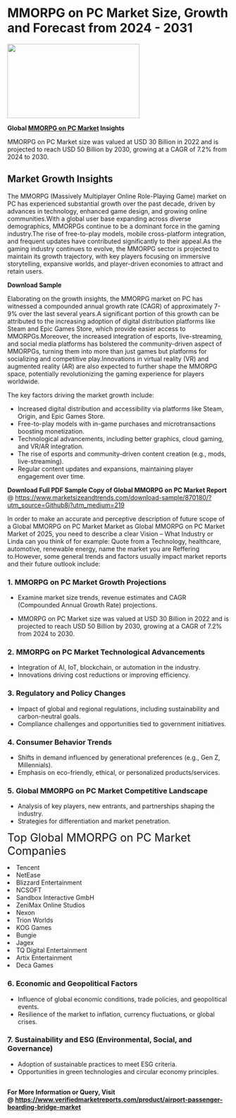<H1>MMORPG on PC Market Size, Growth and Forecast from 2024 - 2031</H1><img class="aligncenter size-medium wp-image-584254" src="https://thirdeyenews.in/wp-content/uploads/2024/09/Global-Market-Research-300x168.jpeg" alt="" width="300" height="168" /><p><strong>Global&nbsp;<a href="https://www.marketsizeandtrends.com/download-sample/870180/?utm_source=Github8j?utm_medium=219">MMORPG on PC Market</a> Insights</strong></p><p>MMORPG on PC Market size was valued at USD 30 Billion in 2022 and is projected to reach USD 50 Billion by 2030, growing at a CAGR of 7.2% from 2024 to 2030.</p><p><h2>Market Growth Insights</h2> <p>The MMORPG (Massively Multiplayer Online Role-Playing Game) market on PC has experienced substantial growth over the past decade, driven by advances in technology, enhanced game design, and growing online communities.With a global user base expanding across diverse demographics, MMORPGs continue to be a dominant force in the gaming industry.The rise of free-to-play models, mobile cross-platform integration, and frequent updates have contributed significantly to their appeal.As the gaming industry continues to evolve, the MMORPG sector is projected to maintain its growth trajectory, with key players focusing on immersive storytelling, expansive worlds, and player-driven economies to attract and retain users.</p> <p><strong>Download Sample</strong></p> <p>Elaborating on the growth insights, the MMORPG market on PC has witnessed a compounded annual growth rate (CAGR) of approximately 7-9% over the last several years.A significant portion of this growth can be attributed to the increasing adoption of digital distribution platforms like Steam and Epic Games Store, which provide easier access to MMORPGs.Moreover, the increased integration of esports, live-streaming, and social media platforms has bolstered the community-driven aspect of MMORPGs, turning them into more than just games but platforms for socializing and competitive play.Innovations in virtual reality (VR) and augmented reality (AR) are also expected to further shape the MMORPG space, potentially revolutionizing the gaming experience for players worldwide.</p> <p>The key factors driving the market growth include: <ul> <li>Increased digital distribution and accessibility via platforms like Steam, Origin, and Epic Games Store.</li> <li>Free-to-play models with in-game purchases and microtransactions boosting monetization.</li> <li>Technological advancements, including better graphics, cloud gaming, and VR/AR integration.</li> <li>The rise of esports and community-driven content creation (e.g., mods, live-streaming).</li> <li>Regular content updates and expansions, maintaining player engagement over time.</li> </ul> </p> <p><span class=""><strong>Download Full PDF Sample Copy of Global MMORPG on PC Market Report</strong> @ <a href="https://www.marketsizeandtrends.com/download-sample/870180/?utm_source=Github8j?utm_medium=219" target="_blank">https://www.marketsizeandtrends.com/download-sample/870180/?utm_source=Github8j?utm_medium=219</a></span></p><p>In order to make an accurate and perceptive description of future scope of a Global&nbsp;MMORPG on PC Market Market as Global&nbsp;MMORPG on PC Market Market of 2025, you need to describe a clear Vision &ndash; What Industry or Linda can you think of for example: Quote from a Technology, healthcare, automotive, renewable energy, name the market you are Reffering to.However, some general trends and factors usually impact market reports and their future outlook include:</p><h3>1.&nbsp;<strong>MMORPG on PC Market Growth Projections</strong></h3><ul><li>Examine market size trends, revenue estimates and CAGR (Compounded Annual Growth Rate) projections.</li><li><p>MMORPG on PC Market size was valued at USD 30 Billion in 2022 and is projected to reach USD 50 Billion by 2030, growing at a CAGR of 7.2% from 2024 to 2030.</p></li></ul><h3>2.&nbsp;<strong>MMORPG on PC Market Technological Advancements</strong></h3><ul><li>Integration of AI, IoT, blockchain, or automation in the industry.</li><li>Innovations driving cost reductions or improving efficiency.</li></ul><h3>3.&nbsp;<strong>Regulatory and Policy Changes</strong></h3><ul><li>Impact of global and regional regulations, including sustainability and carbon-neutral goals.</li><li>Compliance challenges and opportunities tied to government initiatives.</li></ul><h3>4.&nbsp;<strong>Consumer Behavior Trends</strong></h3><ul><li>Shifts in demand influenced by generational preferences (e.g., Gen Z, Millennials).</li><li>Emphasis on eco-friendly, ethical, or personalized products/services.</li></ul><h3>5.&nbsp;<strong>Global MMORPG on PC Market Competitive Landscape</strong></h3><ul><li>Analysis of key players, new entrants, and partnerships shaping the industry.</li><li>Strategies for differentiation and market penetration.</li></ul><p data-pm-slice="1 1 []"><span style="color: inherit; font-family: inherit; font-size: 25px;">Top Global MMORPG on PC Market Companies</span></p><div class="" data-test-id=""><p><li>Tencent</li><li> NetEase</li><li> Blizzard Entertainment</li><li> NCSOFT</li><li> Sandbox Interactive GmbH</li><li> ZeniMax Online Studios</li><li> Nexon</li><li> Trion Worlds</li><li> KOG Games</li><li> Bungie</li><li> Jagex</li><li> TQ Digital Entertainment</li><li> Artix Entertainment</li><li> Deca Games</li></p></div><h3>6.&nbsp;<strong>Economic and Geopolitical Factors</strong></h3><ul><li>Influence of global economic conditions, trade policies, and geopolitical events.</li><li>Resilience of the market to inflation, currency fluctuations, or global crises.</li></ul><h3>7.&nbsp;<strong>Sustainability and ESG (Environmental, Social, and Governance)</strong></h3><ul><li>Adoption of sustainable practices to meet ESG criteria.</li><li>Opportunities in green technologies and circular economy principles.</li></ul><h2><strong style="font-size: 14px;">For More Information or Query, Visit @&nbsp;</strong><a style="background-color: #ffffff; font-size: 14px;" href="https://www.marketsizeandtrends.com/report/mmorpg-on-pc-market/" target="_blank">https://www.verifiedmarketreports.com/product/airport-passenger-boarding-bridge-market</a></h2>